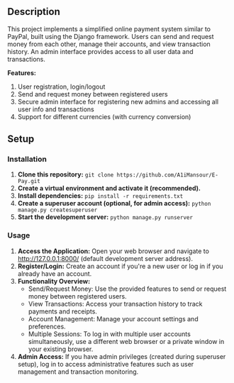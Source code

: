 # <E-Pay>

## Description
This project implements a simplified online payment system similar to PayPal, built using the Django framework. 
Users can send and request money from each other, manage their accounts, and view transaction history. 
An admin interface provides access to all user data and transactions.

**Features:**

1. User registration, login/logout
2. Send and request money between registered users
3. Secure admin interface for registering new admins and accessing all user info and transactions
4. Support for different currencies (with currency conversion)

## Setup

### Installation

1. **Clone this repository:** `git clone https://github.com/A1iMansour/E-Pay.git`
2. **Create a virtual environment and activate it (recommended).**
3. **Install dependencies:** `pip install -r requirements.txt`
4. **Create a superuser account (optional, for admin access):** `python manage.py createsuperuser`
5. **Start the development server:** `python manage.py runserver`


### Usage

1. **Access the Application:** Open your web browser and navigate to http://127.0.0.1:8000/ (default development server address).
2. **Register/Login:** Create an account if you're a new user or log in if you already have an account.
3. **Functionality Overview:**
   - Send/Request Money: Use the provided features to send or request money between registered users.
   - View Transactions: Access your transaction history to track payments and receipts.
   - Account Management: Manage your account settings and preferences.
   - Multiple Sessions: To log in with multiple user accounts simultaneously, use a different web browser or a private window in your existing browser.
4. **Admin Access:** If you have admin privileges (created during superuser setup), log in to access administrative features such as user management and transaction monitoring.



